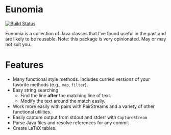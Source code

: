 # Eunomia
[![Build Status](https://travis-ci.org/ReedOei/eunomia.svg?branch=master)](https://travis-ci.org/ReedOei/eunomia)

Eunomia is a collection of Java classes that I've found useful in the past and are likely to be reusable.
Note: this package is very opinionated. May or may not suit you.

# Features

- Many functional style methods. Includes curried versions of your favorite methods (e.g., `map`, `filter`).
- Easy string searching 
    - Find the line **after** the matching line of text.
    - Modify the text around the match easily.
- Work more easily with pairs with PairStreams and a variety of other functional utilities.
- Easily capture output from stdout and stderr with `CaptureStream`
- Parse Java files and resolve references for any commit
- Create LaTeX tables.
